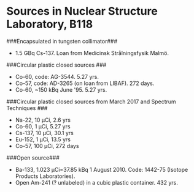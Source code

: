# Sources in Nuclear Structure Laboratory, B118 #

###Encapsulated in tungsten collimator###
* 1.5 GBq Cs-137. Loan from Medicinsk Strålningsfysik Malmö.

###Circular plastic closed sources ###

* Co-60, code: AG-3544. 5.27 yrs. 
* Co-57, code: AD-3265 (on loan from LIBAF). 272 days.
* Co-60, ~150 kBq June '95. 5.27 yrs.

###Circular plastic closed sources from March 2017 and Spectrum Techniques ###

* Na-22, 10 µCi, 2.6 yrs
* Co-60, 1 µCi, 5.27 yrs
* Cs-137, 10 µCi, 30.1 yrs
* Eu-152, 1 µCi, 13.5 yrs
* Co-57, 100 µCi, 272 days

###Open source###

* Ba-133, 1.023 µCi=37.85 kBq 1 August 2010. Code: 1442-75 (Isotope Products Laboratories).
* Open Am-241 (? unlabeled) in a cubic plastic container. 432 yrs.


